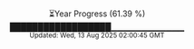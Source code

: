 <p align="center">
⏳Year Progress (61.39 %) <br>
██████████████████▁▁▁▁▁▁▁▁▁▁▁▁ <br>
<sub>Updated: Wed, 13 Aug 2025 02:00:45 GMT</sub>
</p>

